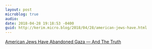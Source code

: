 ```yaml
---
layout: post
microblog: true
audio: 
date: 2018-04-28 19:18:53 -0400
guid: http://kerim.micro.blog/2018/04/28/american-jews-have.html
---
```

[American Jews Have Abandoned Gaza — And The Truth](https://forward.com/opinion/399738/american-jews-have-abandoned-gaza-and-the-truth/)
